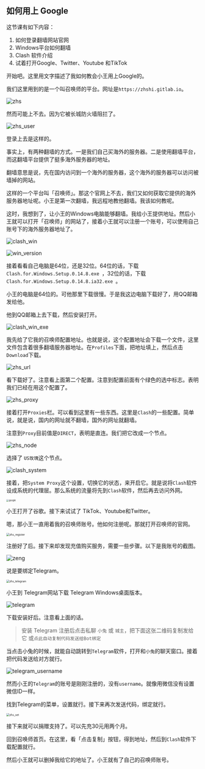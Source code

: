 

## 如何用上 Google



这节课有如下内容：



1. 如何登录翻墙网站官网
2. Windows平台如何翻墙
3. Clash 软件介绍
4. 试着打开Google、Twitter、Youtube 和TikTok



开始吧。这里用文字描述了我如何教会小王用上Google的。



我们这里用到的是一个叫召唤师的平台。网址是`https://zhshi.gitlab.io`。

<img src="/Users/lzw/curious-courses/google/img/zhs.png" alt="zhs" />

然而可能上不去。因为它被长城防火墙阻拦了。



![zhs_user](/Users/lzw/curious-courses/google/img/zhs_user.png)

登录上去是这样的。



事实上，有两种翻墙的方式。一是我们自己买海外的服务器。二是使用翻墙平台，而这翻墙平台提供了挺多海外服务器的地址。



翻墙意思是说，先在国内访问到一个海外的服务器，这个海外的服务器可以访问被墙掉的网站。



这样的一个平台叫「召唤师」。那这个官网上不去，我们又如何获取它提供的海外服务器地址呢。小王是第一次翻墙，我远程地教他翻墙。我该如何教呢。



这时，我想到了，让小王的Windows电脑能够翻墙。我给小王提供地址。然后小王就可以打开「召唤师」的网站了，接着小王就可以注册一个账号，可以使用自己账号下的海外服务器地址了。



![clash_win](/Users/lzw/curious-courses/google/img/clash_win.png)

![win_version](/Users/lzw/curious-courses/google/img/win_version.png)



接着看看自己电脑是64位，还是32位。64位的话，下载`Clash.for.Windows.Setup.0.14.8.exe `，32位的话，下载`Clash.for.Windows.Setup.0.14.8.ia32.exe `。



小王的电脑是64位的。可他那里下载很慢。于是我这边电脑下载好了，用QQ邮箱发给他。



他到QQ邮箱上去下载，然后安装打开。



![clash_win_exe](/Users/lzw/curious-courses/google/img/clash_win_exe.png)





我先给了它我的召唤师配置地址。也就是说，这个配置地址会下载一个文件，这里文件包含着很多翻墙服务器地址。在`Profiles`下面，把地址填上，然后点击`Download`下载。

![zhs_url](/Users/lzw/curious-courses/google/img/zhs_url.png)

看下载好了。注意看上面第二个配置。注意到配置前面有个绿色的选中标志。表明我们已经在用这个配置了。



![zhs_proxy](/Users/lzw/curious-courses/google/img/zhs_proxy.png)



接着打开`Proxies`栏。可以看到这里有一些东西。这里是`Clash`的一些配置。简单说，就是说，国内的网址就不翻墙，国外的网址就翻墙。



注意到`Proxy`目前值是`DIRECT`，表明是直连。我们把它改成一个节点。



![zhs_node](/Users/lzw/curious-courses/google/img/zhs_node.png)



选择了 `US玫瑰`这个节点。

![clash_system](/Users/lzw/curious-courses/google/img/clash_system.png)

接着，把`System Proxy`这个设置，切换它的状态，来开启它。就是说将`Clash`软件设成系统的代理层。那么系统的流量将先到`Clash`软件，然后再去访问外网。



<img src="/Users/lzw/curious-courses/google/img/google.png" alt="google" style="zoom:40%;" />

小王打开了谷歌。接下来试试了 TikTok、Youtube和Twitter。



嗯，那小王一直用着我的召唤师账号。他如何注册呢。那就打开召唤师的官网。



<img src="/Users/lzw/curious-courses/google/img/zhs_register.png" alt="zhs_register" style="zoom:50%;" />

注册好了后。接下来却发现充值购买服务，需要一些步骤。以下是我账号的截图。



![zeng](/Users/lzw/curious-courses/google/img/zeng.png)



说是要绑定Telegram。



<img src="/Users/lzw/curious-courses/google/img/zhs_telegram.png" alt="zhs_telegram" style="zoom:50%;" />



小王到 Telegram网站下载 Telegram Windows桌面版本。



![telegram](/Users/lzw/curious-courses/google/img/telegram.png)

下载安装好后。注意看上面的话。



>  安装 Telegram 注册后点击私聊 `小兔` 或 `城主`，把下面这张二维码复制发给它 或`点此自动复制代码发送给Bot绑定`   



当点击小兔的时候，就能自动跳转到`Telegram`软件，打开和`小兔`的聊天窗口。接着把代码发送给对方就行。



![telegram_username](/Users/lzw/curious-courses/google/img/telegram_username.png)

然而小王的`Telegram`的账号是刚刚注册的，没有`username`。就像用微信没有设置微信ID一样。



找到Telegram的菜单，设置就行。接下来再次发送代码，绑定就行。



<img src="/Users/lzw/curious-courses/google/img/zhs_set.png" alt="zhs_set" style="zoom:50%;" />



接下来就可以捐赠支持了。可以先充30元用两个月。



回到召唤师首页。在这里，看「点击复制」按钮，得到地址，然后到`Clash`软件下载配置就行。



然后小王就可以删掉我给它的地址了。小王就有了自己的召唤师账号。
